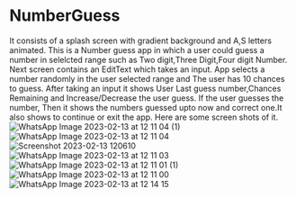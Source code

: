 # NumberGuess
It consists of a splash screen with gradient background and A,S letters animated.
This is a Number guess app in which a user could guess a number in selelcted range such as Two digit,Three Digit,Four digit Number.
Next screen contains an EditText which takes an input.
App selects a number randomly in the user selected range and The user has 10 chances to guess.
After taking an input it shows User Last guess number,Chances Remaining and Increase/Decrease the user guess.
If the user guesses the number, Then it shows the numbers guessed upto now and correct one.It also shows to continue or exit the app.
Here are some screen shots of it.
![WhatsApp Image 2023-02-13 at 12 11 04 (1)](https://user-images.githubusercontent.com/124857610/218388840-88e0e0e7-e883-4aa4-81c7-d1dd497b61b2.jpeg)
![WhatsApp Image 2023-02-13 at 12 11 04](https://user-images.githubusercontent.com/124857610/218388846-5cf33a5d-010c-41ed-b582-c190e6345db2.jpeg)
![Screenshot 2023-02-13 120610](https://user-images.githubusercontent.com/124857610/218388865-e9f7f19f-c9f7-4cf4-9956-afffa1ec47b4.jpg)
![WhatsApp Image 2023-02-13 at 12 11 03](https://user-images.githubusercontent.com/124857610/218388956-10664c8a-47e9-41a2-babe-b3b30559cbe3.jpeg)
![WhatsApp Image 2023-02-13 at 12 11 01 (1)](https://user-images.githubusercontent.com/124857610/218388969-730c1047-3c35-4f5b-9dc9-cf2e4638ebd2.jpeg)
![WhatsApp Image 2023-02-13 at 12 11 00](https://user-images.githubusercontent.com/124857610/218388979-d90da866-c238-4850-924d-12c01330e7e5.jpeg)
![WhatsApp Image 2023-02-13 at 12 14 15](https://user-images.githubusercontent.com/124857610/218389114-3116c23f-edb0-4248-8d40-06957b96a15d.jpeg)
